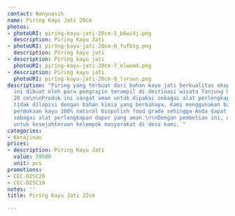 ```yaml
---
contact: Banyuasih
name: Piring Kayu Jati 20cm
photos:
- photoURI: piring-kayu-jati-20cm-5_b6wi4j.png
  description: Piring Kayu Jati
- photoURI: piring-kayu-jati-20cm-6_fufbtg.png
  description: Piring kayu jati
- description: Piring kayu jati
  photoURI: piring-kayu-jati-20cm-7_olwom4.png
- description: Piring kayu jati
  photoURI: piring-kayu-jati-20cm-8_lsruun.png
description: "Piring yang terbuat dari bahan kayu jati berkualitas ekspor. Produk
  ini dibuat oleh para pengrajin terampil di destinasi wisata Tanjung Lesung.\n\nDiameter:
  20 cm\n\nProduk ini sangat aman untuk dipakai sebagai alat perlengkapan dapur karena
  tidak dilapisi dengan bahan kimia yang berbahaya. Kami menggunakan bahan pelapis
  permukaan kayu 100% natural biopolish food grade sehingga Anda dapat menggunakannya
  sebagai alat perlengkapan dapur yang aman.\n\nDengan pembelian ini, Anda sudah berkontribusi
  untuk kesejahteraan kelompok masyarakat di desa kami. "
categories:
- Kerajinan
prices:
- description: Piring Kayu Jati
  value: 59500
  unit: pcs
promotions:
- CEC-DISC20
- CEC-DISC10
notes: ''
title: Piring Kayu Jati 22cm

---
```

